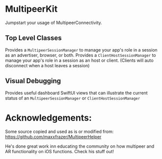 # MultipeerKit

Jumpstart your usage of MultipeerConnectivity.

## Top Level Classes
Provides a `MultipeerSessionManager` to manage your app's role in a session as an advertiser, browser, or both.
Provides a `ClientHostSessionManager` to manage your app's role in a session as an host or client. (Clients will auto disconnect when a host leaves a session)

## Visual Debugging
Provides useful dashboard SwiftUI views that can illustrate the current status of an `MultipeerSessionManager` or `ClientHostSessionManager`

# Acknowledgements:
Some source copied and used as is or modified from:
https://github.com/maxxfrazer/MultipeerHelper

He's done great work inn educating the community on how multipeer and AR functionality on iOS functions. Check his stuff out!
